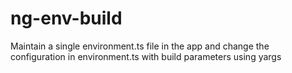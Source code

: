 # ng-env-build
Maintain a single environment.ts file in the app and change the configuration in environment.ts with build parameters using yargs
